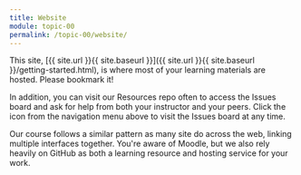 ```yaml
---
title: Website
module: topic-00
permalink: /topic-00/website/
---
```


<div class="divider-rounded"></div>

This site, [{{ site.url }}{{ site.baseurl }}]({{ site.url }}{{ site.baseurl }}/getting-started.html), is where most of your learning materials are hosted. Please bookmark it!

In addition, you can visit our Resources repo often to access the Issues board and ask for help from both your instructor and your peers. Click the &nbsp;<a href="{{ site.git_address }}-resources/issues/"><i class="fab fa-github fa-lg"></i></a>&nbsp; icon from the navigation menu above to visit the Issues board at any time.

Our course follows a similar pattern as many site do across the web, linking multiple interfaces together. You're aware of Moodle, but we also rely heavily on GitHub as both a learning resource and hosting service for your work.
